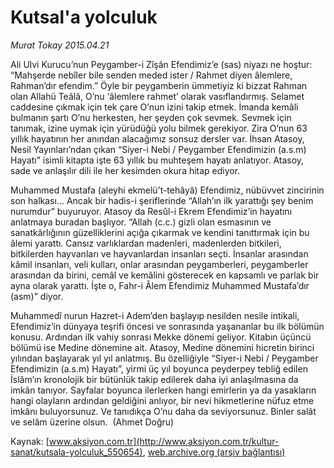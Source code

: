 # Kutsal'a yolculuk

*Murat Tokay 2015.04.21*

<div class="pNewsDetailMainContent" itemprop="articleBody">
 <p>
  Ali Ulvi Kurucu’nun Peygamber-i Zîşân Efendimiz’e (sas) niyazı ne hoştur: “Mahşerde nebîler bile senden meded ister / Rahmet diyen âlemlere, Rahman’dır efendim.” Öyle bir peygamberin ümmetiyiz ki bizzat Rahman olan Allahü Teâlâ, O’nu ‘âlemlere rahmet’ olarak vasıflandırmış. Selamet caddesine çıkmak için tek çare O’nun izini takip etmek. İmanda kemâli bulmanın şartı O’nu herkesten, her şeyden çok sevmek. Sevmek için tanımak, izine uymak için yürüdüğü yolu bilmek gerekiyor. Zira O’nun 63 yıllık hayatının her anından alacağımız sonsuz dersler var. İhsan Atasoy, Nesil Yayınları’ndan çıkan “Siyer-i Nebi / Peygamber Efendimizin (a.s.m) Hayatı” isimli kitapta işte 63 yıllık bu muhteşem hayatı anlatıyor. Atasoy, sade ve anlaşılır dili ile her kesimden okura hitap ediyor.
 </p>
 <p>
  Muhammed Mustafa (aleyhi ekmelü’t-tehâyâ) Efendimiz, nübüvvet zincirinin son halkası... Ancak bir hadis-i şeriflerinde “Allah’ın ilk yarattığı şey benim nurumdur” buyuruyor. Atasoy da Resûl-i Ekrem Efendimiz’in hayatını anlatmaya buradan başlıyor. “Allah (c.c.) gizli olan esmasının ve sanatkârlığının güzelliklerini açığa çıkarmak ve kendini tanıttırmak için bu âlemi yarattı. Cansız varlıklardan madenleri, madenlerden bitkileri, bitkilerden hayvanları ve hayvanlardan insanları seçti. İnsanlar arasından kâmil insanları, veli kulları, onlar arasından peygamberleri, peygamberler arasından da birini, cemâl ve kemâlini gösterecek en kapsamlı ve parlak bir ayna olarak yarattı. İşte o, Fahr-i Âlem Efendimiz Muhammed Mustafa’dır (asm)” diyor.
 </p>
 <p>
  Muhammedî nurun Hazret-i Adem’den başlayıp nesilden nesile intikali, Efendimiz’in dünyaya teşrifi öncesi ve sonrasında yaşananlar bu ilk bölümün konusu. Ardından ilk vahiy sonrası Mekke dönemi geliyor. Kitabın üçüncü bölümü ise Medine dönemine ait. Atasoy, Medine dönemini hicretin birinci yılından başlayarak yıl yıl anlatmış. Bu özelliğiyle “Siyer-i Nebi / Peygamber Efendimizin (a.s.m) Hayatı”, yirmi üç yıl boyunca peyderpey tebliğ edilen İslâm’ın kronolojik bir bütünlük takip edilerek daha iyi anlaşılmasına da imkân tanıyor. Sayfalar boyunca ilerlerken hangi emirlerin ya da yasakların hangi olayların ardından geldiğini anlıyor, bir nevi hikmetlerine nüfuz etme imkânı buluyorsunuz. Ve tanıdıkça O’nu daha da seviyorsunuz. Binler salât ve selâm üzerine olsun.  (Ahmet Doğru)
 </p>
</div>


Kaynak: [www.aksiyon.com.tr](http://www.aksiyon.com.tr/kultur-sanat/kutsala-yolculuk_550654), [web.archive.org (arşiv bağlantısı)](http://web.archive.org/web/20150801230747/http://www.aksiyon.com.tr/kultur-sanat/kutsala-yolculuk_550654)
